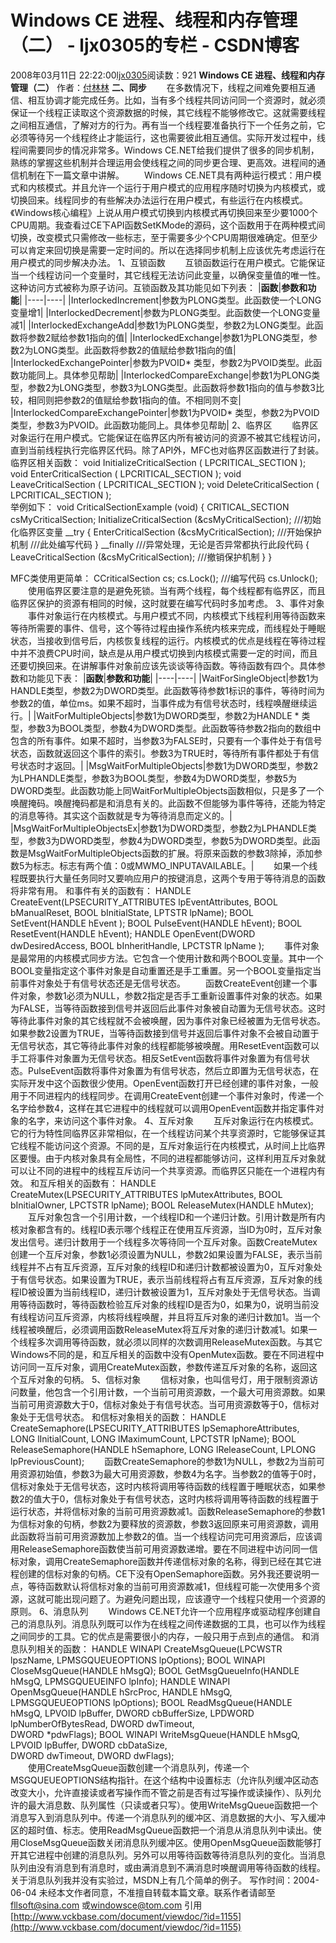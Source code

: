 # Windows CE 进程、线程和内存管理（二） - ljx0305的专栏 - CSDN博客
2008年03月11日 22:22:00[ljx0305](https://me.csdn.net/ljx0305)阅读数：921
**Windows CE 进程、线程和内存管理（二）**
作者：[付林林](mailto:windowsce@tom.com)
**二、同步**
　　在多数情况下，线程之间难免要相互通信、相互协调才能完成任务。比如，当有多个线程共同访问同一个资源时，就必须保证一个线程正读取这个资源数据的时候，其它线程不能够修改它。这就需要线程之间相互通信，了解对方的行为。再有当一个线程要准备执行下一个任务之前，它必须等待另一个线程终止才能运行，这也需要彼此相互通信。实际开发过程中，线程间需要同步的情况非常多。Windows CE.NET给我们提供了很多的同步机制，熟练的掌握这些机制并合理运用会使线程之间的同步更合理、更高效。进程间的通信机制在下一篇文章中讲解。
　　Windows CE.NET具有两种运行模式：用户模式和内核模式。并且允许一个运行于用户模式的应用程序随时切换为内核模式，或切换回来。线程同步的有些解决办法运行在用户模式，有些运行在内核模式。《Windows核心编程》上说从用户模式切换到内核模式再切换回来至少要1000个CPU周期。我查看过CE下API函数SetKMode的源码，这个函数用于在两种模式间切换，改变模式只需修改一些标志，至于需要多少个CPU周期很难确定。但至少可以肯定来回切换是需要一定时间的。所以在选择同步机制上应该优先考虑运行在用户模式的同步解决办法。
1、互锁函数
　　互锁函数运行在用户模式。它能保证当一个线程访问一个变量时，其它线程无法访问此变量，以确保变量值的唯一性。这种访问方式被称为原子访问。互锁函数及其功能见如下列表：
|**函数**|**参数和功能**|
|----|----|
|InterlockedIncrement|参数为PLONG类型。此函数使一个LONG变量增1|
|InterlockedDecrement|参数为PLONG类型。此函数使一个LONG变量减1|
|InterlockedExchangeAdd|参数1为PLONG类型，参数2为LONG类型。此函数将参数2赋给参数1指向的值|
|InterlockedExchange|参数1为PLONG类型，参数2为LONG类型。此函数将参数2的值赋给参数1指向的值|
|InterlockedExchangePointer|参数为PVOID* 类型，参数2为PVOID类型。此函数功能同上。具体参见帮助|
|InterlockedCompareExchange|参数1为PLONG类型，参数2为LONG类型，参数3为LONG类型。此函数将参数1指向的值与参数3比较，相同则把参数2的值赋给参数1指向的值。不相同则不变|
|InterlockedCompareExchangePointer|参数1为PVOID* 类型，参数2为PVOID类型，参数3为PVOID。此函数功能同上。具体参见帮助|
2、临界区
　　临界区对象运行在用户模式。它能保证在临界区内所有被访问的资源不被其它线程访问，直到当前线程执行完临界区代码。除了API外，MFC也对临界区函数进行了封装。临界区相关函数： 
void  InitializeCriticalSection ( LPCRITICAL_SECTION );
void  EnterCriticalSection ( LPCRITICAL_SECTION );
void  LeaveCriticalSection ( LPCRITICAL_SECTION );
void  DeleteCriticalSection ( LPCRITICAL_SECTION );      
举例如下：
void CriticalSectionExample (void)
{
    CRITICAL_SECTION  csMyCriticalSection;
    InitializeCriticalSection (&csMyCriticalSection);  ///初始化临界区变量
    __try 
    {
       EnterCriticalSection (&csMyCriticalSection);   ///开始保护机制
       ///此处编写代码
    }
    __finally   ///异常处理，无论是否异常都执行此段代码
    {
       LeaveCriticalSection (&csMyCriticalSection);  ///撤销保护机制
    }
} 
      
MFC类使用更简单：
CCriticalSection  cs;
cs.Lock();
///编写代码
cs.Unlock();      
　　使用临界区要注意的是避免死锁。当有两个线程，每个线程都有临界区，而且临界区保护的资源有相同的时候，这时就要在编写代码时多加考虑。 
3、事件对象 
　　事件对象运行在内核模式。与用户模式不同，内核模式下线程利用等待函数来等待所需要的事件、信号，这个等待过程由操作系统内核来完成，而线程处于睡眠状态，当接收到信号后，内核恢复线程的运行。内核模式的优点是线程在等待过程中并不浪费CPU时间，缺点是从用户模式切换到内核模式需要一定的时间，而且还要切换回来。在讲解事件对象前应该先谈谈等待函数。等待函数有四个。具体参数和功能见下表：
|**函数**|**参数和功能**|
|----|----|
|WaitForSingleObject|参数1为HANDLE类型，参数2为DWORD类型。此函数等待参数1标识的事件，等待时间为参数2的值，单位ms。如果不超时，当事件成为有信号状态时，线程唤醒继续运行。|
|WaitForMultipleObjects|参数1为DWORD类型，参数2为HANDLE * 类型，参数3为BOOL类型，参数4为DWORD类型。此函数等待参数2指向的数组中包含的所有事件。如果不超时，当参数3为FALSE时，只要有一个事件处于有信号状态，函数就返回这个事件的索引。参数3为TRUE时，等待所有事件都处于有信号状态时才返回。|
|MsgWaitForMultipleObjects|参数1为DWORD类型，参数2为LPHANDLE类型，参数3为BOOL类型，参数4为DWORD类型，参数5为DWORD类型。此函数功能上同WaitForMultipleObjects函数相似，只是多了一个唤醒掩码。唤醒掩码都是和消息有关的。此函数不但能够为事件等待，还能为特定的消息等待。其实这个函数就是专为等待消息而定义的。|
|MsgWaitForMultipleObjectsEx|参数1为DWORD类型，参数2为LPHANDLE类型，参数3为DWORD类型，参数4为DWORD类型，参数5为DWORD类型。此函数是MsgWaitForMultipleObjects函数的扩展。将原来函数的参数3除掉，添加参数5为标志。标志有两个值：0或MWMO_INPUTAVAILABLE。|
　　如果一个线程既要执行大量任务同时又要响应用户的按键消息，这两个专用于等待消息的函数将非常有用。
和事件有关的函数有： 
HANDLE  CreateEvent(LPSECURITY_ATTRIBUTES  lpEventAttributes, 
					BOOL bManualReset, 
					BOOL  bInitialState, 
					LPTSTR  lpName);
BOOL  SetEvent(HANDLE  hEvent );
BOOL  PulseEvent(HANDLE  hEvent);
BOOL  ResetEvent(HANDLE  hEvent);
HANDLE  OpenEvent(DWORD  dwDesiredAccess, 
				  BOOL  bInheritHandle, 
				  LPCTSTR  lpName );
　　事件对象是最常用的内核模式同步方法。它包含一个使用计数和两个BOOL变量。其中一个BOOL变量指定这个事件对象是自动重置还是手工重置。另一个BOOL变量指定当前事件对象处于有信号状态还是无信号状态。
　　函数CreateEvent创建一个事件对象，参数1必须为NULL，参数2指定是否手工重新设置事件对象的状态。如果为FALSE，当等待函数接到信号并返回后此事件对象被自动置为无信号状态。这时等待此事件对象的其它线程就不会被唤醒，因为事件对象已经被置为无信号状态。如果参数2设置为TRUE，当等待函数接到信号并返回后事件对象不会被自动置于无信号状态，其它等待此事件对象的线程都能够被唤醒。用ResetEvent函数可以手工将事件对象置为无信号状态。相反SetEvent函数将事件对象置为有信号状态。PulseEvent函数将事件对象置为有信号状态，然后立即置为无信号状态，在实际开发中这个函数很少使用。OpenEvent函数打开已经创建的事件对象，一般用于不同进程内的线程同步。在调用CreateEvent创建一个事件对象时，传递一个名字给参数4，这样在其它进程中的线程就可以调用OpenEvent函数并指定事件对象的名字，来访问这个事件对象。
4、互斥对象
　　互斥对象运行在内核模式。它的行为特性同临界区非常相似，在一个线程访问某个共享资源时，它能够保证其它线程不能访问这个资源。不同的是，互斥对象运行在内核模式，从时间上比临界区要慢。由于内核对象具有全局性，不同的进程都能够访问，这样利用互斥对象就可以让不同的进程中的线程互斥访问一个共享资源。而临界区只能在一个进程内有效。
和互斥相关的函数有：
HANDLE CreateMutex(LPSECURITY_ATTRIBUTES  lpMutexAttributes, 
				   BOOL  bInitialOwner, 
				   LPCTSTR  lpName);
BOOL  ReleaseMutex(HANDLE  hMutex);      
　　互斥对象包含一个引用计数，一个线程ID和一个递归计数。引用计数是所有内核对象都含有的。线程ID表示哪个线程正在使用互斥资源，当ID为0时，互斥对象发出信号。递归计数用于一个线程多次等待同一个互斥对象。函数CreateMutex创建一个互斥对象，参数1必须设置为NULL，参数2如果设置为FALSE，表示当前线程并不占有互斥资源，互斥对象的线程ID和递归计数都被设置为0，互斥对象处于有信号状态。如果设置为TRUE，表示当前线程将占有互斥资源，互斥对象的线程ID被设置为当前线程ID，递归计数被设置为1，互斥对象处于无信号状态。当调用等待函数时，等待函数检验互斥对象的线程ID是否为0，如果为0，说明当前没有线程访问互斥资源，内核将线程唤醒，并且将互斥对象的递归计数加1。当一个线程被唤醒后，必须调用函数ReleaseMutex将互斥对象的递归计数减1。如果一个线程多次调用等待函数，就必须以同样的次数调用ReleaseMutex函数。与其它Windows不同的是，和互斥相关的函数中没有OpenMutex函数。要在不同进程中访问同一互斥对象，调用CreateMutex函数，参数传递互斥对象的名称，返回这个互斥对象的句柄。
5、信标对象
　　信标对象，也叫信号灯，用于限制资源访问数量，他包含一个引用计数，一个当前可用资源数，一个最大可用资源数。如果当前可用资源数大于0，信标对象处于有信号状态。当可用资源数等于0，信标对象处于无信号状态。
和信标对象相关的函数：
HANDLE  CreateSemaphore(LPSECURITY_ATTRIBUTES  lpSemaphoreAttributes, 
		LONG  lInitialCount, 
		LONG  lMaximumCount, 
		LPCTSTR  lpName);
BOOL  ReleaseSemaphore(HANDLE  hSemaphore, 
		LONG  lReleaseCount, 
		LPLONG  lpPreviousCount);
　　函数CreateSemaphore的参数1为NULL，参数2为当前可用资源初始值，参数3为最大可用资源数，参数4为名字。当参数2的值等于0时，信标对象处于无信号状态，这时内核将调用等待函数的线程置于睡眠状态，如果参数2的值大于0，信标对象处于有信号状态，这时内核将调用等待函数的线程置于运行状态，并将信标对象的当前可用资源数减1。函数ReleaseSemaphore的参数1为信标对象的句柄，参数2为要释放的资源数，参数3返回原来可用资源数，调用此函数将当前可用资源数加上参数2的值。当一个线程访问完可用资源后，应该调用ReleaseSemaphore函数使当前可用资源数递增。要在不同进程中访问同一信标对象，调用CreateSemaphore函数并传递信标对象的名称，得到已经在其它进程创建的信标对象的句柄。CE下没有OpenSemaphore函数。另外我还要说明一点，等待函数默认将信标对象的当前可用资源数减1，但线程可能一次使用多个资源，这就可能出现问题了。为避免问题出现，应该遵守一个线程只使用一个资源的原则。
6、消息队列
　　Windows CE.NET允许一个应用程序或驱动程序创建自己的消息队列。消息队列既可以作为在线程之间传递数据的工具，也可以作为线程之间同步的工具。它的优点是需要很小的内存，一般只用于点到点的通信。
和消息队列相关的函数：
HANDLE  WINAPI  CreateMsgQueue(LPCWSTR  lpszName, 
			   LPMSGQUEUEOPTIONS  lpOptions);
BOOL  WINAPI  CloseMsgQueue(HANDLE  hMsgQ);
BOOL  GetMsgQueueInfo(HANDLE  hMsgQ, 
		  LPMSGQUEUEINFO  lpInfo);
HANDLE  WINAPI  OpenMsgQueue(HANDLE  hSrcProc, 
			 HANDLE  hMsgQ, 
			 LPMSGQUEUEOPTIONS  lpOptions);
BOOL  ReadMsgQueue(HANDLE  hMsgQ, 
	   LPVOID  lpBuffer, 
	   DWORD  cbBufferSize, 
	   LPDWORD  lpNumberOfBytesRead, 
	   DWORD  dwTimeout,  
	   DWORD  *pdwFlags);
BOOL  WINAPI  WriteMsgQueue(HANDLE  hMsgQ, 
			LPVOID  lpBuffer, 
			DWORD  cbDataSize,  
			DWORD  dwTimeout, 
			DWORD  dwFlags);      
　　使用CreateMsgQueue函数创建一个消息队列，传递一个MSGQUEUEOPTIONS结构指针。在这个结构中设置标志（允许队列缓冲区动态改变大小，允许直接读或者写操作而不管之前是否有过写操作或读操作）、队列允许的最大消息数、队列属性（只读或者只写）。使用WriteMsgQueue函数把一个消息写入到消息队列中。传递一个消息队列的缓冲区、消息数据的大小、写入缓冲区的超时值、标志。使用ReadMsgQueue函数把一个消息从消息队列中读出。使用CloseMsgQueue函数关闭消息队列缓冲区。使用OpenMsgQueue函数能够打开其它进程中创建的消息队列。另外可以用等待函数等待消息队列的变化。当消息队列由没有消息到有消息时，或由满消息到不满消息时唤醒调用等待函数的线程。关于消息队列我并没有实验过，MSDN上有几个简单的例子。
写作时间：2004-06-04 
未经本文作者同意，不准擅自转载本篇文章。联系作者请邮至 fllsoft@sina.com 或[windowsce@tom.com](mailto:windowsce@tom.com)
引用[http://www.vckbase.com/document/viewdoc/?id=1155](http://www.vckbase.com/document/viewdoc/?id=1155)
